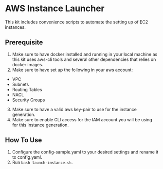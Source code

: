 # AWS Instance Launcher

This kit includes convenience scripts to automate the setting up of EC2 instances.

## Prerequisite
1. Make sure to have docker installed and running in your local machine as this kit uses aws-cli tools and several other dependencies that relies on docker images.
2. Make sure to have set up the following in your aws account:
- VPC
- Subnets
- Routing Tables
- NACL
- Security Groups
3. Make sure to have a valid aws key-pair to use for the instance generation.
4. Make sure to enable CLI access for the IAM account you will be using for this instance generation.

## How To Use
1. Configure the config-sample.yaml to your desired settings and rename it to config.yaml.
2. Run `bash launch-instance.sh`.